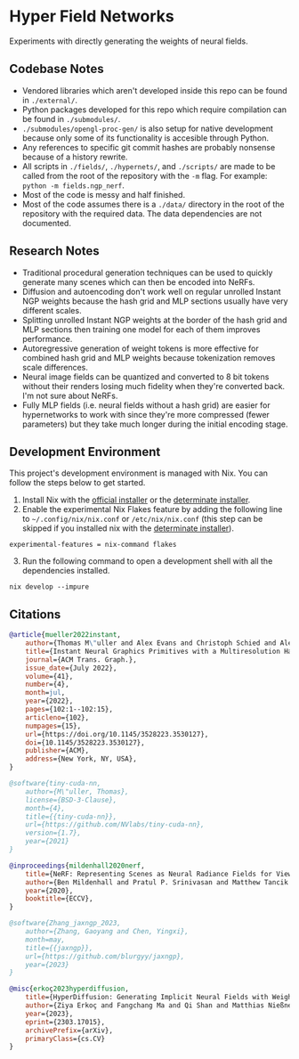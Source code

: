 # Hyper Field Networks 
Experiments with directly generating the weights of neural fields.

## Codebase Notes
- Vendored libraries which aren't developed inside this repo can be found in ``./external/``.
- Python packages developed for this repo which require compilation can be found in ``./submodules/``.
- ``./submodules/opengl-proc-gen/`` is also setup for native development because only some of its functionality is accesible through Python.
- Any references to specific git commit hashes are probably nonsense because of a history rewrite.
- All scripts in ``./fields/``, ``./hypernets/``, and ``./scripts/`` are made to be called from the root of the repository with the ``-m`` flag. For example: ``python -m fields.ngp_nerf``.
- Most of the code is messy and half finished.
- Most of the code assumes there is a ``./data/`` directory in the root of the repository with the required data. The data dependencies are not documented.

## Research Notes
- Traditional procedural generation techniques can be used to quickly generate many scenes which can then be encoded into NeRFs.
- Diffusion and autoencoding don't work well on regular unrolled Instant NGP weights because the hash grid and MLP sections usually have very different scales.
- Splitting unrolled Instant NGP weights at the border of the hash grid and MLP sections then training one model for each of them improves performance.
- Autoregressive generation of weight tokens is more effective for combined hash grid and MLP weights because tokenization removes scale differences.
- Neural image fields can be quantized and converted to 8 bit tokens without their renders losing much fidelity when they're converted back. I'm not sure about NeRFs.
- Fully MLP fields (i.e. neural fields without a hash grid) are easier for hypernetworks to work with since they're more compressed (fewer parameters) but they take much longer during the initial encoding stage.

## Development Environment
This project's development environment is managed with Nix. You can follow the steps below to get started.
1. Install Nix with the [official installer](https://nixos.org/download/) or the [determinate installer](https://github.com/DeterminateSystems/nix-installer).
2. Enable the experimental Nix Flakes feature by adding the following line to ``~/.config/nix/nix.conf`` or ``/etc/nix/nix.conf`` 
(this step can be skipped if you installed nix with the [determinate installer](https://github.com/DeterminateSystems/nix-installer)).
```
experimental-features = nix-command flakes
```
3. Run the following command to open a development shell with all the dependencies installed.
```
nix develop --impure
```

## Citations
```bibtex
@article{mueller2022instant,
    author={Thomas M\"uller and Alex Evans and Christoph Schied and Alexander Keller},
    title={Instant Neural Graphics Primitives with a Multiresolution Hash Encoding},
    journal={ACM Trans. Graph.},
    issue_date={July 2022},
    volume={41},
    number={4},
    month=jul,
    year={2022},
    pages={102:1--102:15},
    articleno={102},
    numpages={15},
    url={https://doi.org/10.1145/3528223.3530127},
    doi={10.1145/3528223.3530127},
    publisher={ACM},
    address={New York, NY, USA},
}
```

```bibtex
@software{tiny-cuda-nn,
    author={M\"uller, Thomas},
    license={BSD-3-Clause},
    month={4},
    title={{tiny-cuda-nn}},
    url={https://github.com/NVlabs/tiny-cuda-nn},
    version={1.7},
    year={2021}
}
```

```bibtex
@inproceedings{mildenhall2020nerf,
    title={NeRF: Representing Scenes as Neural Radiance Fields for View Synthesis},
    author={Ben Mildenhall and Pratul P. Srinivasan and Matthew Tancik and Jonathan T. Barron and Ravi Ramamoorthi and Ren Ng},
    year={2020},
    booktitle={ECCV},
}
```

```bibtex
@software{Zhang_jaxngp_2023,
    author={Zhang, Gaoyang and Chen, Yingxi},
    month=may,
    title={{jaxngp}},
    url={https://github.com/blurgyy/jaxngp},
    year={2023}
}
```

```bibtex
@misc{erkoç2023hyperdiffusion,
    title={HyperDiffusion: Generating Implicit Neural Fields with Weight-Space Diffusion}, 
    author={Ziya Erkoç and Fangchang Ma and Qi Shan and Matthias Nießner and Angela Dai},
    year={2023},
    eprint={2303.17015},
    archivePrefix={arXiv},
    primaryClass={cs.CV}
}
```
